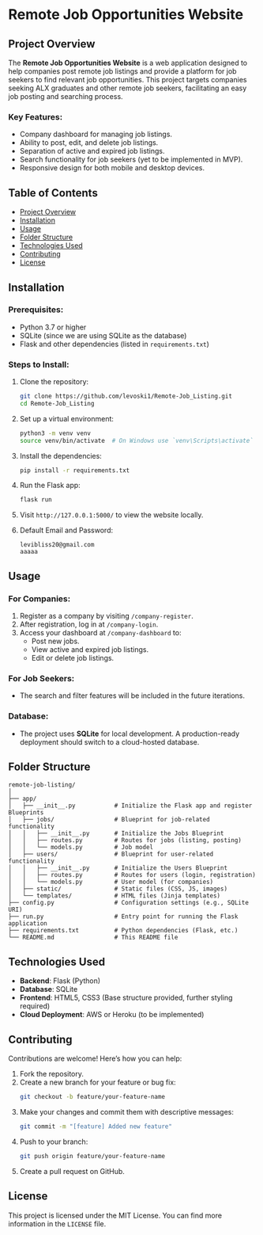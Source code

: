 
# Remote Job Opportunities Website

## Project Overview
The **Remote Job Opportunities Website** is a web application designed to help companies post remote job listings and provide a platform for job seekers to find relevant job opportunities. This project targets companies seeking ALX graduates and other remote job seekers, facilitating an easy job posting and searching process.

### Key Features:
- Company dashboard for managing job listings.
- Ability to post, edit, and delete job listings.
- Separation of active and expired job listings.
- Search functionality for job seekers (yet to be implemented in MVP).
- Responsive design for both mobile and desktop devices.

## Table of Contents
- [Project Overview](#project-overview)
- [Installation](#installation)
- [Usage](#usage)
- [Folder Structure](#folder-structure)
- [Technologies Used](#technologies-used)
- [Contributing](#contributing)
- [License](#license)

## Installation

### Prerequisites:
- Python 3.7 or higher
- SQLite (since we are using SQLite as the database)
- Flask and other dependencies (listed in `requirements.txt`)

### Steps to Install:
1. Clone the repository:
    ```bash
    git clone https://github.com/levoski1/Remote-Job_Listing.git
    cd Remote-Job_Listing
    ```

2. Set up a virtual environment:
    ```bash
    python3 -m venv venv
    source venv/bin/activate  # On Windows use `venv\Scripts\activate`
    ```

3. Install the dependencies:
    ```bash
    pip install -r requirements.txt
    ```

4. Run the Flask app:
    ```bash
    flask run
    ```

5. Visit `http://127.0.0.1:5000/` to view the website locally.


6. Default Email and Password:
    ```
    levibliss20@gmail.com
    aaaaa
    ```

## Usage

### For Companies:
1. Register as a company by visiting `/company-register`.
2. After registration, log in at `/company-login`.
3. Access your dashboard at `/company-dashboard` to:
   - Post new jobs.
   - View active and expired job listings.
   - Edit or delete job listings.

### For Job Seekers:
- The search and filter features will be included in the future iterations.

### Database:
- The project uses **SQLite** for local development. A production-ready deployment should switch to a cloud-hosted database.

## Folder Structure

```
remote-job-listing/
│
├── app/
│   ├── __init__.py           # Initialize the Flask app and register Blueprints
│   ├── jobs/                 # Blueprint for job-related functionality
│   │   ├── __init__.py       # Initialize the Jobs Blueprint
│   │   ├── routes.py         # Routes for jobs (listing, posting)
│   │   └── models.py         # Job model
│   ├── users/                # Blueprint for user-related functionality
│   │   ├── __init__.py       # Initialize the Users Blueprint
│   │   ├── routes.py         # Routes for users (login, registration)
│   │   └── models.py         # User model (for companies)
│   ├── static/               # Static files (CSS, JS, images)
│   └── templates/            # HTML files (Jinja templates)
├── config.py                 # Configuration settings (e.g., SQLite URI)
├── run.py                    # Entry point for running the Flask application
├── requirements.txt          # Python dependencies (Flask, etc.)
└── README.md                 # This README file
```

## Technologies Used
- **Backend**: Flask (Python)
- **Database**: SQLite
- **Frontend**: HTML5, CSS3 (Base structure provided, further styling required)
- **Cloud Deployment**: AWS or Heroku (to be implemented)

## Contributing

Contributions are welcome! Here’s how you can help:

1. Fork the repository.
2. Create a new branch for your feature or bug fix:
    ```bash
    git checkout -b feature/your-feature-name
    ```
3. Make your changes and commit them with descriptive messages:
    ```bash
    git commit -m "[feature] Added new feature"
    ```
4. Push to your branch:
    ```bash
    git push origin feature/your-feature-name
    ```
5. Create a pull request on GitHub.

## License
This project is licensed under the MIT License. You can find more information in the `LICENSE` file.
